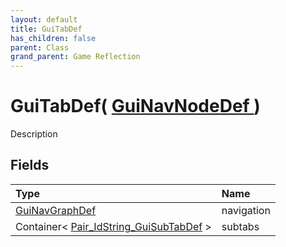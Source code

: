 ```yaml
---
layout: default
title: GuiTabDef
has_children: false
parent: Class
grand_parent: Game Reflection
---
```

# GuiTabDef( [ GuiNavNodeDef ](/riftbreaker-wiki/docs/game-reflection/classes/gui_nav_node_def/) )
Description 

## Fields

| Type | Name |
|:----------|:--------------|
| [GuiNavGraphDef](/riftbreaker-wiki/docs/game-reflection/classes/gui_nav_graph_def/) | navigation |
| Container< [Pair_IdString_GuiSubTabDef](/riftbreaker-wiki/docs/game-reflection/classes/pair__id_string__gui_sub_tab_def/) > | subtabs |

